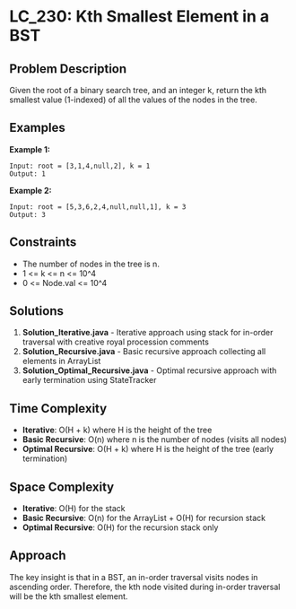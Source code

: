 # LC_230: Kth Smallest Element in a BST

## Problem Description
Given the root of a binary search tree, and an integer k, return the kth smallest value (1-indexed) of all the values of the nodes in the tree.

## Examples
**Example 1:**
```
Input: root = [3,1,4,null,2], k = 1
Output: 1
```

**Example 2:**
```
Input: root = [5,3,6,2,4,null,null,1], k = 3
Output: 3
```

## Constraints
- The number of nodes in the tree is n.
- 1 <= k <= n <= 10^4
- 0 <= Node.val <= 10^4

## Solutions
1. **Solution_Iterative.java** - Iterative approach using stack for in-order traversal with creative royal procession comments
2. **Solution_Recursive.java** - Basic recursive approach collecting all elements in ArrayList
3. **Solution_Optimal_Recursive.java** - Optimal recursive approach with early termination using StateTracker

## Time Complexity
- **Iterative**: O(H + k) where H is the height of the tree
- **Basic Recursive**: O(n) where n is the number of nodes (visits all nodes)
- **Optimal Recursive**: O(H + k) where H is the height of the tree (early termination)

## Space Complexity
- **Iterative**: O(H) for the stack
- **Basic Recursive**: O(n) for the ArrayList + O(H) for recursion stack
- **Optimal Recursive**: O(H) for the recursion stack only

## Approach
The key insight is that in a BST, an in-order traversal visits nodes in ascending order. Therefore, the kth node visited during in-order traversal will be the kth smallest element.
